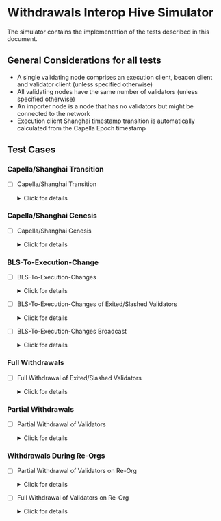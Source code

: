 # Withdrawals Interop Hive Simulator

The simulator contains the implementation of the tests described in this
document.


## General Considerations for all tests
- A single validating node comprises an execution client, beacon client and validator client (unless specified otherwise)
- All validating nodes have the same number of validators (unless specified otherwise)
- An importer node is a node that has no validators but might be connected to the network
- Execution client Shanghai timestamp transition is automatically calculated from the Capella Epoch timestamp


## Test Cases

### Capella/Shanghai Transition

* [ ] Capella/Shanghai Transition
  <details>
  <summary>Click for details</summary>
  
  - Start two validating nodes that start on Bellatrix/Merge genesis and transition to Capella/Shanghai on Epoch 1
  - Verify that both nodes reach finality and produce execution blocks after transition
  
  </details>

### Capella/Shanghai Genesis

* [ ] Capella/Shanghai Genesis
  <details>
  <summary>Click for details</summary>
  
  - Start two validating nodes that start on Capella/Shanghai genesis
  - Verify that both nodes progress the chain and produce execution blocks after genesis
  
  </details>

### BLS-To-Execution-Change

* [ ] BLS-To-Execution-Changes
  <details>
  <summary>Click for details</summary>
  
  - Start two validating nodes on either Capella/Shanghai or Bellatrix/Merge genesis (Depending on test case)
  - All genesis validators have BLS withdrawal credentials
  - Sign and submit BLS-To-Execution-Changes of all validators to change withdrawal credentials to different execution addresses
  - Verify on the beacon state that withdrawal credentials are updated
  - Verify on the execution client that all validators partially withdraw (Balances above 1 gwei)

  * [ ] Test on Capella/Shanghai genesis
  * [ ] Test on Bellatrix/Merge genesis, submit BLS-To-Execution-Changes before transition to Capella/Shanghai
  * [ ] Test on Bellatrix/Merge genesis, submit BLS-To-Execution-Changes after transition to Capella/Shanghai

  </details>

* [ ] BLS-To-Execution-Changes of Exited/Slashed Validators
  <details>
  <summary>Click for details</summary>
  
  - Start two validating nodes on Bellatrix/Merge genesis
  - Genesis must contain at least 128 validators
  - All genesis validators have BLS withdrawal credentials
  - Capella/Shanghai transition occurs on Epoch 1
  - During Epoch 0 of the Beacon Chain:
    - Slash 32 validators
    - Exit 32 validators
  - Sign and submit BLS-To-Execution-Changes of all validators to change withdrawal credentials to different execution addresses
  - Verify on the beacon state:
    - Withdrawal credentials are updated
    - Validators' balances drop to zero
  - Verify on the execution client that exited/slashed validators fully withdraw 

  </details>

* [ ] BLS-To-Execution-Changes Broadcast
  <details>
  <summary>Click for details</summary>
  
  - Start two validating nodes and one importer node on either Capella/Shanghai or Bellatrix/Merge genesis (Depending on test case)
  - All genesis validators have BLS withdrawal credentials
  - Sign and submit BLS-To-Execution-Changes to the importer node of all validators to change withdrawal credentials to different execution addresses
  - Verify on the beacon state that withdrawal credentials are updated
  - Verify on the execution client that all validators partially withdraw (Balances above 1 gwei)

  * [ ] Test on Capella/Shanghai genesis
  * [ ] Test on Bellatrix/Merge genesis, submit BLS-To-Execution-Changes before transition to Capella/Shanghai
  * [ ] Test on Bellatrix/Merge genesis, submit BLS-To-Execution-Changes after transition to Capella/Shanghai

  </details>

### Full Withdrawals

* [ ] Full Withdrawal of Exited/Slashed Validators
  <details>
  <summary>Click for details</summary>
  
  - Start two validating nodes on Capella/Shanghai genesis
  - Genesis must contain at least 128 validators
  - All genesis validators have Execution Address credentials
  - During Epoch 0 of the Beacon Chain:
    - Slash 32 validators
    - Exit 32 validators
  - Verify on the beacon state:
    - Validators' balances drop to zero immediatelly on exit/slash (consider max withdrawals per payload)
  - Verify on the execution client that exited/slashed validators fully withdraw 

  </details>

### Partial Withdrawals

* [ ] Partial Withdrawal of Validators
  <details>
  <summary>Click for details</summary>
  
  - Start two validating nodes on Capella/Shanghai genesis
  - All genesis validators have Execution Address credentials
  - Verify on the beacon state:
    - Withdrawal credentials match the expected execution addresses
  - Verify on the execution client that validators are partially withdrawing 

  </details>

### Withdrawals During Re-Orgs

* [ ] Partial Withdrawal of Validators on Re-Org
  <details>
  <summary>Click for details</summary>
  
  - Start three validating nodes on Capella/Shanghai genesis
  - Two nodes, `A` and `B`, are connected to each other, and one node `C` is disconnected from the others
  - All genesis validators have BLS withdrawal credentials
  - On Epoch 0, submit BLS-To-Execution changes to node `C` of all the validating keys contained in this same node
  - Verify that the BLS-To-Execution changes eventually happen on the chain that is being consutructed by this node. Also verify the partial withdrawals on the execution chain
  - Submit BLS-To-Execution changes to nodes `A` and `B` of all the validating keys contained in node `C`, but the execution addresses must differ of the ones originally submitted to node `C`
  - Connect node `C` to nodes `A` and `B`
  - Wait until node `C` re-orgs to chain formed by nodes `A` and `B`
  - Verify on the beacon state `C`:
    - Withdrawal credentials are correctly updated to the execution addresses specified on nodes `A` and `B`
  - Verify on the execution client:
    - Withdrawal addresses specified on node `C` are empty
    - Withdrawal addresses specified on node `A` and `B` are partially withdrawing

  </details>

* [ ] Full Withdrawal of Validators on Re-Org
  <details>
  <summary>Click for details</summary>
  
  - Start three validating nodes on Capella/Shanghai genesis
  - Two nodes, `A` and `B`, are connected to each other, and one node `C` is disconnected from the others
  - Genesis must contain at least 128 validators
  - All genesis validators have BLS withdrawal credentials
  - On Epoch 0, submit voluntary exits of 10 validators from each node to all nodes
  - On Epoch 0, submit BLS-To-Execution changes to node `C` of all the exited validating keys
  - Verify that the BLS-To-Execution changes eventually happen on the chain that is being consutructed by this node. Also verify the full and partial withdrawals on the execution chain
  - Submit BLS-To-Execution changes to nodes `A` and `B` of all the exited validating keys, but the execution addresses must differ of the ones originally submitted to node `C`
  - Connect node `C` to nodes `A` and `B`
  - Wait until node `C` re-orgs to chain formed by nodes `A` and `B`
  - Verify on the beacon state `C`:
    - Withdrawal credentials are correctly updated to the execution addresses specified on nodes `A` and `B`
  - Verify on the execution client:
    - Withdrawal addresses specified on node `C` are empty
    - Withdrawal addresses specified on node `A` and `B` are fully withdrawing

  </details>
